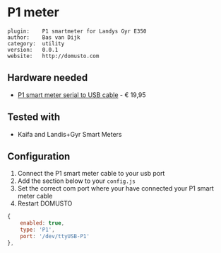 # P1 meter

```
plugin:    P1 smartmeter for Landys Gyr E350
author:    Bas van Dijk
category:  utility
version:   0.0.1
website:   http://domusto.com
```

## Hardware needed
- [P1 smart meter serial to USB cable](https://www.sossolutions.nl/slimme-meter-kabel) - € 19,95

## Tested with
 - Kaifa and Landis+Gyr Smart Meters

## Configuration

1. Connect the P1 smart meter cable to your usb port
2. Add the section below to your `config.js`
3. Set the correct com port where your have connected your P1 smart meter cable
5. Restart DOMUSTO

```js
{
    enabled: true,
    type: 'P1',
    port: '/dev/ttyUSB-P1'
},
```